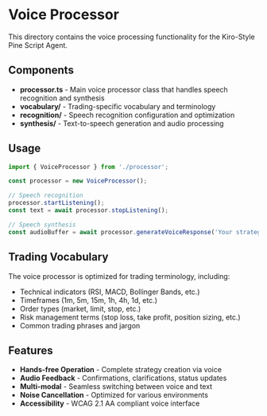 # Voice Processor

This directory contains the voice processing functionality for the Kiro-Style Pine Script Agent.

## Components

- **processor.ts** - Main voice processor class that handles speech recognition and synthesis
- **vocabulary/** - Trading-specific vocabulary and terminology
- **recognition/** - Speech recognition configuration and optimization
- **synthesis/** - Text-to-speech generation and audio processing

## Usage

```typescript
import { VoiceProcessor } from './processor';

const processor = new VoiceProcessor();

// Speech recognition
processor.startListening();
const text = await processor.stopListening();

// Speech synthesis
const audioBuffer = await processor.generateVoiceResponse('Your strategy has been created successfully.');
```

## Trading Vocabulary

The voice processor is optimized for trading terminology, including:

- Technical indicators (RSI, MACD, Bollinger Bands, etc.)
- Timeframes (1m, 5m, 15m, 1h, 4h, 1d, etc.)
- Order types (market, limit, stop, etc.)
- Risk management terms (stop loss, take profit, position sizing, etc.)
- Common trading phrases and jargon

## Features

- **Hands-free Operation** - Complete strategy creation via voice
- **Audio Feedback** - Confirmations, clarifications, status updates
- **Multi-modal** - Seamless switching between voice and text
- **Noise Cancellation** - Optimized for various environments
- **Accessibility** - WCAG 2.1 AA compliant voice interface